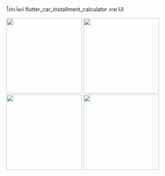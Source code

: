 โปรเจ๊ตก์ flutter_car_installment_calculator
ภาพ UI 



<img src="https://github.com/user-attachments/assets/0111a34d-2921-4f10-a4fa-a3c9eb169d5c" width="200">

<img src="https://github.com/user-attachments/assets/5f647c76-a86e-4e2f-8f0a-d190888e777b" width="200">

<img src="https://github.com/user-attachments/assets/3ce969c1-ecfd-4875-91bd-61444eac55e0" width="200">

<img src="https://github.com/user-attachments/assets/1e0de366-fc1d-4679-beaa-086ce3512a74" width="200">
